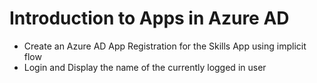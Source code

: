 # Introduction to Apps in Azure AD

- Create an Azure AD App Registration for the Skills App using implicit flow
- Login and Display the name of the currently logged in user
